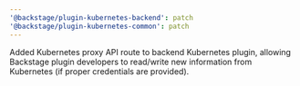 ```yaml
---
'@backstage/plugin-kubernetes-backend': patch
'@backstage/plugin-kubernetes-common': patch
---
```


Added Kubernetes proxy API route to backend Kubernetes plugin, allowing Backstage plugin developers to read/write new information from Kubernetes (if proper credentials are provided).
